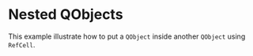 # Nested QObjects

This example illustrate how to put a `QObject` inside another `QObject` using `RefCell`.
